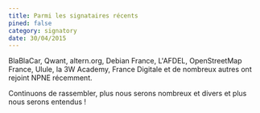 ```yaml
---
title: Parmi les signataires récents
pined: false
category: signatory
date: 30/04/2015
---
```


BlaBlaCar, Qwant, altern.org, Debian France, L'AFDEL, OpenStreetMap France, Ulule, la 3W Academy, France Digitale et de nombreux autres ont rejoint NPNE récemment.

Continuons de rassembler, plus nous serons nombreux et divers et plus nous serons entendus !
